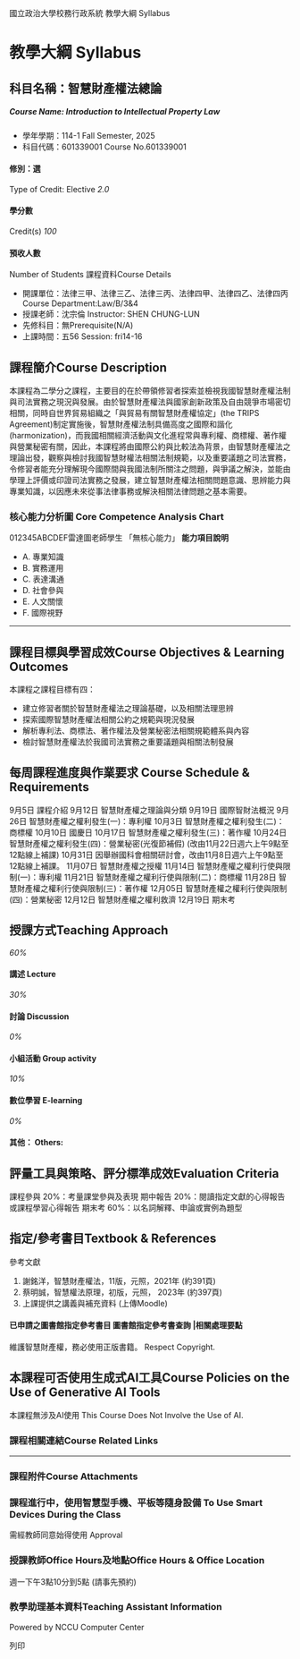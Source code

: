 國立政治大學校務行政系統 教學大綱 Syllabus
# 教學大綱 Syllabus
##  科目名稱：智慧財產權法總論
#####  Course Name: Introduction to Intellectual Property Law
  * 學年學期：114-1 Fall Semester, 2025 
  * 科目代碼：601339001 Course No.601339001


#### 修別：選
Type of Credit: Elective 
_2.0_
#### 學分數
Credit(s)
_100_
#### 預收人數
Number of Students
課程資料Course Details
  * 開課單位：法律三甲、法律三乙、法律三丙、法律四甲、法律四乙、法律四丙 Course Department:Law/B/3&4 
  * 授課老師：沈宗倫 Instructor: SHEN CHUNG-LUN 
  * 先修科目：無Prerequisite(N/A)
  * 上課時間：五56 Session: fri14-16


##  課程簡介Course Description
本課程為二學分之課程，主要目的在於帶領修習者探索並檢視我國智慧財產權法制與司法實務之現況與發展。由於智慧財產權法與國家創新政策及自由競爭市場密切相關，同時自世界貿易組織之「與貿易有關智慧財產權協定」(the TRIPS Agreement)制定實施後，智慧財產權法制具備高度之國際和諧化(harmonization)，而我國相關經濟活動與文化進程常與專利權、商標權、著作權與營業秘密有關，因此，本課程將由國際公約與比較法為背景，由智慧財產權法之理論出發，觀察與檢討我國智慧財權法相關法制規範，以及重要議題之司法實務，令修習者能充分理解現今國際間與我國法制所關注之問題，與爭議之解決，並能由學理上評價或印證司法實務之發展，建立智慧財產權法相關問題意識、思辨能力與專業知識，以因應未來從事法律事務或解決相關法律問題之基本需要。
###  核心能力分析圖 Core Competence Analysis Chart
012345ABCDEF雷達圖老師學生
「無核心能力」 
**能力項目說明**
  * A. 專業知識
  * B. 實務運用
  * C. 表達溝通
  * D. 社會參與
  * E. 人文關懷
  * F. 國際視野


* * *
##  課程目標與學習成效Course Objectives & Learning Outcomes 
本課程之課程目標有四：
  * 建立修習者關於智慧財產權法之理論基礎，以及相關法理思辨
  * 探索國際智慧財產權法相關公約之規範與現況發展
  * 解析專利法、商標法、著作權法及營業秘密法相關規範體系與內容
  * 檢討智慧財產權法於我國司法實務之重要議題與相關法制發展


##  每周課程進度與作業要求 Course Schedule & Requirements
9月5日 課程介紹
9月12日 智慧財產權之理論與分類
9月19日 國際智財法概況
9月26日 智慧財產權之權利發生(一)：專利權
10月3日 智慧財產權之權利發生(二)：商標權
10月10日 國慶日
10月17日 智慧財產權之權利發生(三)：著作權
10月24日 智慧財產權之權利發生(四)：營業秘密(光復節補假) (改由11月22日週六上午9點至12點線上補課)
10月31日 因舉辦國科會相關研討會，改由11月8日週六上午9點至12點線上補課。
11月07日 智慧財產權之授權
11月14日 智慧財產權之權利行使與限制(一)：專利權
11月21日 智慧財產權之權利行使與限制(二)：商標權
11月28日 智慧財產權之權利行使與限制(三)：著作權
12月05日 智慧財產權之權利行使與限制(四)：營業秘密
12月12日 智慧財產權之權利救濟
12月19日 期末考
##  授課方式Teaching Approach
_60%_
####  講述 Lecture
_30%_
####  討論 Discussion
_0%_
####  小組活動 Group activity
_10%_
####  數位學習 E-learning
_0%_
####  其他： Others:
##  評量工具與策略、評分標準成效Evaluation Criteria
課程參與 20%：考量課堂參與及表現
期中報告 20%：閱讀指定文獻的心得報告或課程學習心得報告
期末考 60%：以名詞解釋、申論或實例為題型
##  指定/參考書目Textbook & References
參考文獻
1. 謝銘洋，智慧財產權法，11版，元照，2021年 (約391頁)
2. 蔡明誠，智慧權法原理，初版，元照， 2023年 (約397頁)
3. 上課提供之講義與補充資料 (上傳Moodle)
####  已申請之圖書館指定參考書目  圖書館指定參考書查詢 |相關處理要點
維護智慧財產權，務必使用正版書籍。 Respect Copyright.
##  本課程可否使用生成式AI工具Course Policies on the Use of Generative AI Tools
本課程無涉及AI使用 This Course Does Not Involve the Use of AI.
###  課程相關連結Course Related Links
* * *
###  課程附件Course Attachments
###  課程進行中，使用智慧型手機、平板等隨身設備 To Use Smart Devices During the Class
需經教師同意始得使用  Approval
###  授課教師Office Hours及地點Office Hours & Office Location
週一下午3點10分到5點 (請事先預約)
###  教學助理基本資料Teaching Assistant Information
Powered by NCCU Computer Center
  
列印
